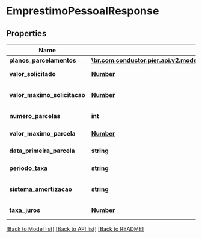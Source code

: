 # EmprestimoPessoalResponse

## Properties
Name | Type | Description | Notes
------------ | ------------- | ------------- | -------------
**planos_parcelamentos** | [**\br.com.conductor.pier.api.v2.model\PlanoParcelamentoEmprestimoResponse[]**](PlanoParcelamentoEmprestimoResponse.md) |  | [optional] 
**valor_solicitado** | [**Number**](Number.md) | Valor solicitado do empr\u00E9stimo/financiamento | [optional] 
**valor_maximo_solicitacao** | [**Number**](Number.md) | Valor m\u00E1ximo de empr\u00E9stimo pelo valor limite de parcela | [optional] 
**numero_parcelas** | **int** | N\u00FAmero de parcelas solicitado | [optional] 
**valor_maximo_parcela** | [**Number**](Number.md) | Limite m\u00E1ximo de parcela permitido | [optional] 
**data_primeira_parcela** | **string** | Data do desconto da primeira parcela | [optional] 
**periodo_taxa** | **string** | Per\u00EDodo de aplica da taxa de juros | [optional] 
**sistema_amortizacao** | **string** | Sistema para amortiza\u00E7\u00E3o do valor das parcelas | [optional] 
**taxa_juros** | [**Number**](Number.md) | Valor percentual da taxa de juros a ser aplicada | [optional] 

[[Back to Model list]](../README.md#documentation-for-models) [[Back to API list]](../README.md#documentation-for-api-endpoints) [[Back to README]](../README.md)


